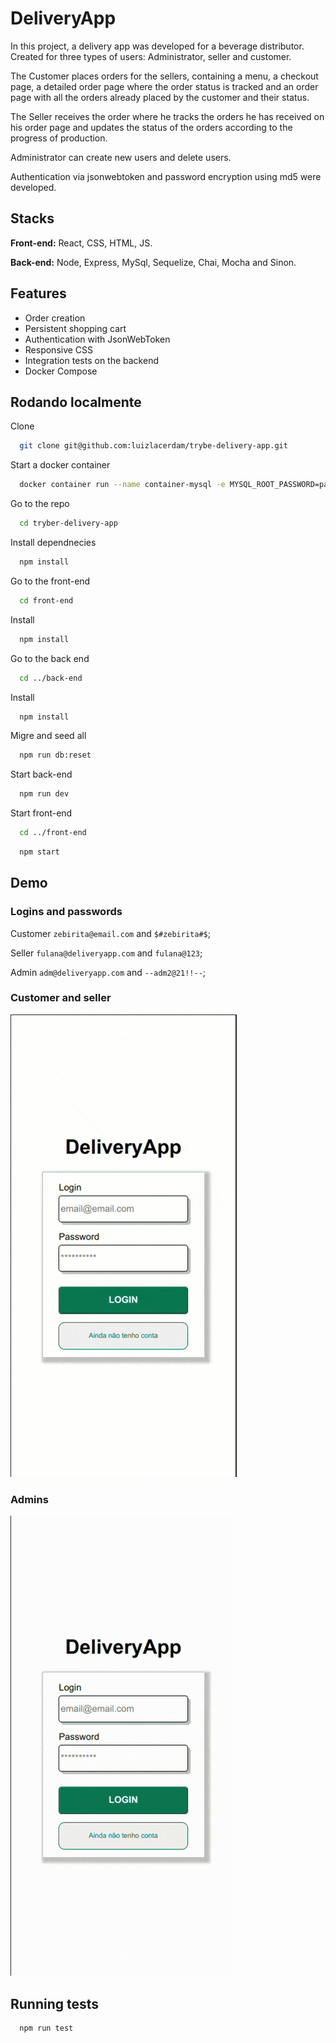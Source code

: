 
# DeliveryApp

In this project, a delivery app was developed for a beverage distributor. Created for three types of users: Administrator, seller and customer.

The Customer places orders for the sellers, containing a menu, a checkout page, a detailed order page where the order status is tracked and an order page with all the orders already placed by the customer and their status.

The Seller receives the order where he tracks the orders he has received on his order page and updates the status of the orders according to the progress of production.

Administrator can create new users and delete users.

Authentication via jsonwebtoken and password encryption using md5 were developed.



## Stacks

**Front-end:** React, CSS, HTML, JS.

**Back-end:** Node, Express, MySql, Sequelize, Chai, Mocha and Sinon.


## Features

- Order creation
- Persistent shopping cart
- Authentication with JsonWebToken
- Responsive CSS
- Integration tests on the backend
- Docker Compose

## Rodando localmente

Clone

```bash
  git clone git@github.com:luizlacerdam/trybe-delivery-app.git
```

Start a docker container

```bash
  docker container run --name container-mysql -e MYSQL_ROOT_PASSWORD=password -d -p 3002:3306 mysql:8.0.29
```

Go to the repo

```bash
  cd tryber-delivery-app
```

Install dependnecies

```bash
  npm install
```

Go to the front-end

```bash
  cd front-end
```

Install

```bash
  npm install
```

Go to the back end

```bash
  cd ../back-end
```

Install

```bash
  npm install
```

Migre and seed all

```bash
  npm run db:reset
```

Start back-end

```bash
  npm run dev
```

Start front-end

```bash
  cd ../front-end
```

```bash
  npm start
```

## Demo

### Logins and passwords

Customer `zebirita@email.com` and `$#zebirita#$`;

Seller `fulana@deliveryapp.com` and `fulana@123`;

Admin `adm@deliveryapp.com` and `--adm2@21!!--`;

### Customer and seller
![client and seller demo](./delivery-app-client.gif)

### Admins
![admin demo](./delivery-app-admin.gif)

## Running tests

```bash
  npm run test
```


